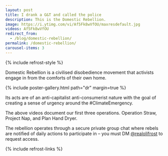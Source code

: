 ```yaml
---
layout: post
title: I drank a G&T and called the police
description: This is the Domestic Rebellion.
image: https://i.ytimg.com/vi/Af5Fk8wVfOU/maxresdefault.jpg
videos: Af5Fk8wVfOU
redirect_from:
  - /blog/domestic-rebellion/
permalink: /domestic-rebellion/
carousel-items: 3
---
```


{% include refrost-style %}

<div class="youtube-player" data-id="{{ page.videos }}" data-thumb="{{ page.image }}"></div>

Domestic Rebellion is a civilised disobedience movement that activists engage in from the comforts of their own home.

{% include poster-gallery.html path="dr" margin=true %}

Its acts are of an anti-capitalist anti-consumerist nature with the goal of creating a sense of urgency around the #ClimateEmergency.

<div class="youtube-player" data-id="NBZFYpatfPw" data-thumb="https://i.ytimg.com/vi/NBZFYpatfPw/maxresdefault.jpg"></div>

<div class="youtube-player" data-id="tk6vPdownsg" data-thumb="https://i.ytimg.com/vi/tk6vPdownsg/maxresdefault.jpg"></div>

The above videos document our first three operations. Operation Straw, Project Nap, and Plan Hand Dryer.



The rebellion operates through a secure private group chat where rebels are notified of daily actions to participate in – you must DM [@realolifrost](https://www.instagram.com/realolifrost/) to request access.




{% include refrost-links %}
